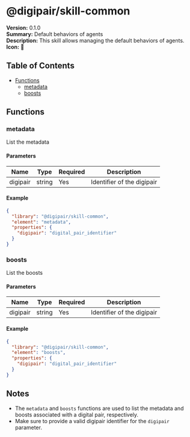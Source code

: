 # @digipair/skill-common

**Version:** 0.1.0  
**Summary:** Default behaviors of agents  
**Description:** This skill allows managing the default behaviors of agents.  
**Icon:** 🚀

## Table of Contents

- [Functions](#functions)
  - [metadata](#metadata)
  - [boosts](#boosts)

## Functions

### metadata

List the metadata

#### Parameters

| Name      | Type   | Required | Description |
|-----------|--------|----------|-------------|
| digipair  | string | Yes      | Identifier of the digipair |

#### Example

```json
{
  "library": "@digipair/skill-common",
  "element": "metadata",
  "properties": {
    "digipair": "digital_pair_identifier"
  }
}
```

### boosts

List the boosts

#### Parameters

| Name      | Type   | Required | Description |
|-----------|--------|----------|-------------|
| digipair  | string | Yes      | Identifier of the digipair |

#### Example

```json
{
  "library": "@digipair/skill-common",
  "element": "boosts",
  "properties": {
    "digipair": "digital_pair_identifier"
  }
}
```

## Notes

- The `metadata` and `boosts` functions are used to list the metadata and boosts associated with a digital pair, respectively.
- Make sure to provide a valid digipair identifier for the `digipair` parameter.